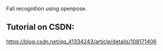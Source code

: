 Fall recognition using openpose.
## Tutorial on CSDN:
https://blog.csdn.net/qq_41334243/article/details/108171406
